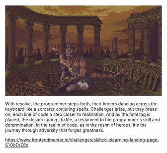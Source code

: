 ![](./1.gif)


With resolve, the programmer steps forth, their fingers dancing across the keyboard like a sorcerer conjuring spells. Challenges arise, but they press on, each line of code a step closer to realization. And as the final tag is placed, the design springs to life, a testament to the programmer's skill and determination. In the realm of code, as in the realm of heroes, it's the journey through adversity that forges greatness.

https://www.frontendmentor.io/challenges/skilled-elearning-landing-page-S1ObDrZ8q